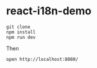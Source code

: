 # react-i18n-demo

```
git clone
npm install
npm run dev
```

Then

```
open http://localhost:8080/
```